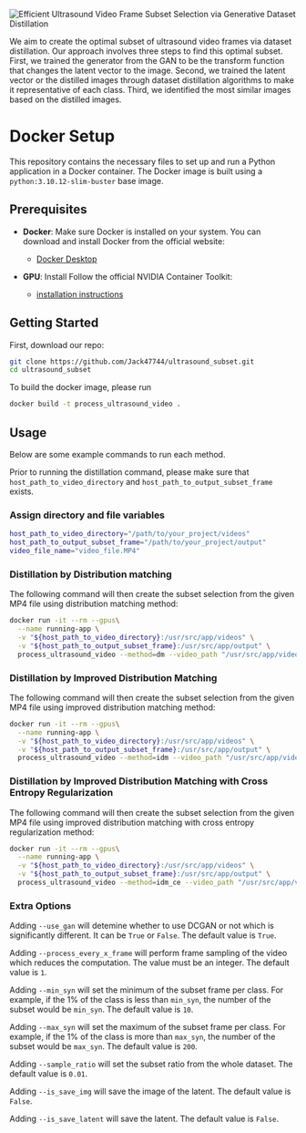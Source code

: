 ![Efficient Ultrasound Video Frame Subset Selection via Generative Dataset Distillation](resources/overview.png)

We aim to create the optimal subset of ultrasound video frames via dataset distillation. Our approach involves three steps to find this optimal subset. First, we trained the generator from the GAN to be the transform function that changes the latent vector to the image. Second, we trained the latent vector or the distilled images through dataset distillation algorithms to make it representative of each class. Third, we identified the most similar images based on the distilled images. 

# Docker Setup

This repository contains the necessary files to set up and run a Python application in a Docker container. The Docker image is built using a `python:3.10.12-slim-buster` base image.

## Prerequisites

- **Docker**: Make sure Docker is installed on your system. You can download and install Docker from the official website:
  - [Docker Desktop](https://www.docker.com/products/docker-desktop/)

- **GPU**: Install Follow the official NVIDIA Container Toolkit:
  - [installation instructions](https://docs.nvidia.com/datacenter/cloud-native/container-toolkit/latest/install-guide.html)



## Getting Started

First, download our repo:
```bash
git clone https://github.com/Jack47744/ultrasound_subset.git
cd ultrasound_subset
```

To build the docker image, please run

```bash
docker build -t process_ultrasound_video .
```

## Usage
Below are some example commands to run each method.

Prior to running the distillation command, please make sure that ```host_path_to_video_directory``` and ```host_path_to_output_subset_frame``` exists.

### Assign directory and file variables
```bash
host_path_to_video_directory="/path/to/your_project/videos"
host_path_to_output_subset_frame="/path/to/your_project/output"
video_file_name="video_file.MP4"
```

### Distillation by Distribution matching
The following command will then create the subset selection from the given MP4 file using distribution matching method:
```bash
docker run -it --rm --gpus\
  --name running-app \
  -v "${host_path_to_video_directory}:/usr/src/app/videos" \
  -v "${host_path_to_output_subset_frame}:/usr/src/app/output" \
  process_ultrasound_video --method=dm --video_path "/usr/src/app/videos/${video_file_name}" --output_path "/usr/src/app/output" 
```

### Distillation by Improved Distribution Matching
The following command will then create the subset selection from the given MP4 file using improved distribution matching method:
```bash
docker run -it --rm --gpus\
  --name running-app \
  -v "${host_path_to_video_directory}:/usr/src/app/videos" \
  -v "${host_path_to_output_subset_frame}:/usr/src/app/output" \
  process_ultrasound_video --method=idm --video_path "/usr/src/app/videos/${video_file_name}" --output_path "/usr/src/app/output" 
```

### Distillation by Improved Distribution Matching with Cross Entropy Regularization
The following command will then create the subset selection from the given MP4 file using improved distribution matching with cross entropy regularization method:
```bash
docker run -it --rm --gpus\
  --name running-app \
  -v "${host_path_to_video_directory}:/usr/src/app/videos" \
  -v "${host_path_to_output_subset_frame}:/usr/src/app/output" \
  process_ultrasound_video --method=idm_ce --video_path "/usr/src/app/videos/${video_file_name}" --output_path "/usr/src/app/output" 
```

### Extra Options
Adding ```--use_gan``` will detemine whether to use DCGAN or not which is significantly different. It can be ```True``` or ```False```. The default value is ```True```.

Adding ```--process_every_x_frame``` will perform frame sampling of the video which reduces the computation. The value must be an integer. The default value is ```1```.

Adding ```--min_syn``` will set the minimum of the subset frame per class. For example, if the 1% of the class is less than ```min_syn```, the number of the subset would be ```min_syn```. The default value is  ```10```.

Adding ```--max_syn``` will set the maximum of the subset frame per class. For example, if the 1% of the class is more than ```max_syn```, the number of the subset would be ```max_syn```. The default value is  ```200```.

Adding ```--sample_ratio``` will set the subset ratio from the whole dataset. The default value is  ```0.01```.

Adding ```--is_save_img``` will save the image of the latent. The default value is  ```False```.

Adding ```--is_save_latent``` will save the latent. The default value is  ```False```.


